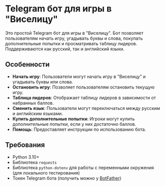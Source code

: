 # Telegram бот для игры в "Виселицу"

Это простой Telegram бот для игры в "Виселицу". Бот позволяет пользователям начать игру, угадывать буквы и слова, покупать дополнительные попытки и просматривать таблицу лидеров. Поддерживаются как русский, так и английский языки.

## Особенности
- **Начать игру**: Пользователи могут начать игру в "Виселицу" и угадывать буквы или слова.
- **Остановить игру**: Позволяет пользователям остановить текущую игру.
- **Таблица лидеров**: Отображает таблицу лидеров в зависимости от набранных баллов.
- **Сменить язык**: Пользователи могут переключаться между русским и английским языками.
- **Купить дополнительные попытки**: Игроки могут купить дополнительные попытки, если у них достаточно баллов.
- **Помощь**: Предоставляет инструкции по использованию бота.

## Требования
- Python 3.10+
- Библиотека `requests`
- Библиотека `python-dotenv` для работы с переменными окружения (для локального тестирования)
- Токен Telegram бота (получить можно у [BotFather](https://core.telegram.org/bots#botfather))

